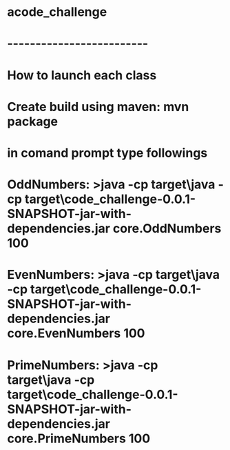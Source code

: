 # acode_challenge
#
# -------------------------
#
# How to launch each class
#
# Create build using maven: mvn package
#
# in comand prompt type followings
#
# OddNumbers: >java -cp target\java -cp target\code_challenge-0.0.1-SNAPSHOT-jar-with-dependencies.jar core.OddNumbers 100
#
# EvenNumbers: >java -cp target\java -cp target\code_challenge-0.0.1-SNAPSHOT-jar-with-dependencies.jar core.EvenNumbers 100
#
# PrimeNumbers: >java -cp target\java -cp target\code_challenge-0.0.1-SNAPSHOT-jar-with-dependencies.jar core.PrimeNumbers 100